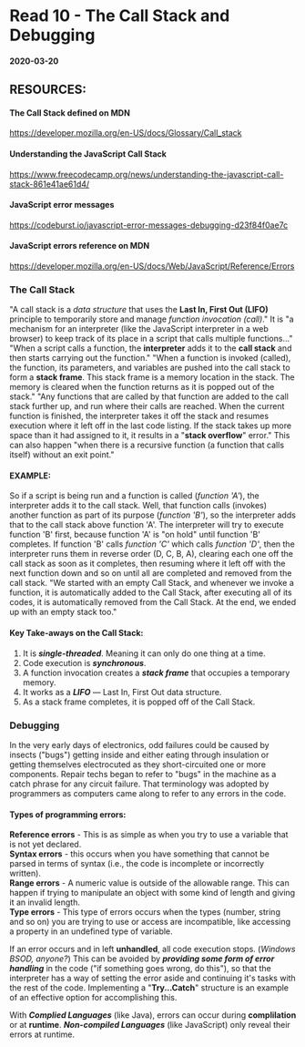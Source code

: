 # Read 10 - The Call Stack and Debugging

#### 2020-03-20

## RESOURCES:
#### The Call Stack defined on MDN <br>
https://developer.mozilla.org/en-US/docs/Glossary/Call_stack <br>
#### Understanding the JavaScript Call Stack <br>
https://www.freecodecamp.org/news/understanding-the-javascript-call-stack-861e41ae61d4/ <br>
#### JavaScript error messages <br>
https://codeburst.io/javascript-error-messages-debugging-d23f84f0ae7c <br>
#### JavaScript errors reference on MDN <br>
https://developer.mozilla.org/en-US/docs/Web/JavaScript/Reference/Errors <br>


### The Call Stack
"A call stack is a *data structure* that uses the __Last In, First Out (LIFO)__ principle to temporarily store and manage *function invocation (call)*." It is "a mechanism for an interpreter (like the JavaScript interpreter in a web browser) to keep track of its place in a script that calls multiple functions..."
"When a script calls a function, the __interpreter__ adds it to the __call stack__ and then starts carrying out the function."
"When a function is invoked (called), the function, its parameters, and variables are pushed into the call stack to form a __stack frame__. This stack frame is a memory location in the stack. The memory is cleared when the function returns as it is popped out of the stack."
"Any functions that are called by that function are added to the call stack further up, and run where their calls are reached.
When the current function is finished, the interpreter takes it off the stack and resumes execution where it left off in the last code listing.
If the stack takes up more space than it had assigned to it, it results in a "__stack overflow__" error." This can also happen "when there is a recursive function (a function that calls itself) without an exit point."
#### EXAMPLE:
So if a script is being run and a function is called (*function 'A'*), the interpreter adds it to the call stack. Well, that function calls (invokes) another function as part of its purpose (*function 'B'*), so the interpreter adds that to the call stack above function 'A'. The interpreter will try to execute function 'B' first, because function 'A' is "on hold" until function 'B' completes. If function 'B' calls *function 'C'* which calls *function 'D'*, then the interpreter runs them in reverse order (D, C, B, A), clearing each one off the call stack as soon as it completes, then resuming where it left off with the next function down and so on until all are completed and removed from the call stack.
"We started with an empty Call Stack, and whenever we invoke a function, it is automatically added to the Call Stack, after executing all of its codes, it is automatically removed from the Call Stack. At the end, we ended up with an empty stack too."

#### Key Take-aways on the Call Stack:
1. It is __*single-threaded*__. Meaning it can only do one thing at a time.
2. Code execution is __*synchronous*__.
3. A function invocation creates a __*stack frame*__ that occupies a temporary memory.
4. It works as a __*LIFO*__ — Last In, First Out data structure.
5. As a stack frame completes, it is popped off of the Call Stack.

### Debugging
In the very early days of electronics, odd failures could be caused by insects ("bugs") getting inside and either eating through insulation or getting themselves electrocuted as they short-circuited one or more components. Repair techs began to refer to "bugs" in the machine as a catch phrase for any circuit failure.  That terminology was adopted by programmers as computers came along to refer to any errors in the code. 
#### Types of programming errors: <br>
__Reference errors__ - This is as simple as when you try to use a variable that is not yet declared. <br>
__Syntax errors__ - this occurs when you have something that cannot be parsed in terms of syntax (i.e., the code is incomplete or incorrectly written). <br>
__Range errors__ - A numeric value is outside of the allowable range. This can happen if trying to manipulate an object with some kind of length and giving it an invalid length. <br>
__Type errors__ - This type of errors occurs when the types (number, string and so on) you are trying to use or access are incompatible, like accessing a property in an undefined type of variable. <br>

If an error occurs and in left __unhandled__, all code execution stops. (*Windows BSOD, anyone?*) This can be avoided by __*providing some form of error handling*__ in the code ("if something goes wrong, do this"), so that the interpreter has a way of setting the error aside and continuing it's tasks with the rest of the code. Implementing a "__Try...Catch__" structure is an example of an effective option for accomplishing this.

With __*Complied Languages*__ (like Java), errors can occur during __complilation__ or at __runtime__. __*Non-compiled Languages*__ (like JavaScript) only reveal their errors at runtime.

